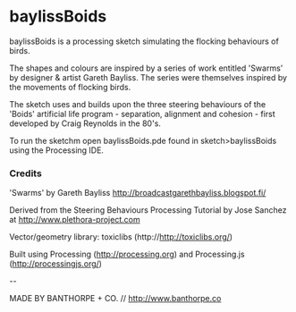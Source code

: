 # baylissBoids

baylissBoids is a processing sketch simulating the flocking behaviours of birds.

The shapes and colours are inspired by a series of work entitled 'Swarms' by designer & artist Gareth Bayliss. The series were themselves inspired by the movements of flocking birds.

The sketch uses and builds upon the three steering behaviours of the 'Boids' artificial life program - separation, alignment and cohesion - first developed by Craig Reynolds in the 80's.

To run the sketchm open baylissBoids.pde found in sketch>baylissBoids using the Processing IDE.

### Credits

'Swarms' by Gareth Bayliss http://broadcastgarethbayliss.blogspot.fi/

Derived from the Steering Behaviours Processing Tutorial by Jose Sanchez at http://www.plethora-project.com

Vector/geometry library: toxiclibs (http://http://toxiclibs.org/)

Built using Processing (http://processing.org) and Processing.js (http://processingjs.org/)

--

MADE BY BANTHORPE + CO. // http://www.banthorpe.co
